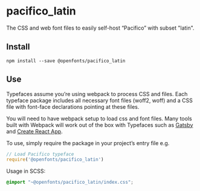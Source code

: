 
# pacifico_latin

The CSS and web font files to easily self-host “Pacifico” with subset "latin".

## Install

`npm install --save @openfonts/pacifico_latin`

## Use

Typefaces assume you’re using webpack to process CSS and files. Each typeface
package includes all necessary font files (woff2, woff) and a CSS file with
font-face declarations pointing at these files.

You will need to have webpack setup to load css and font files. Many tools built
with Webpack will work out of the box with Typefaces such as [Gatsby](https://github.com/gatsbyjs/gatsby)
and [Create React App](https://github.com/facebookincubator/create-react-app).

To use, simply require the package in your project’s entry file e.g.

```javascript
// Load Pacifico typeface
require('@openfonts/pacifico_latin')
```

Usage in SCSS:
```scss
@import "~@openfonts/pacifico_latin/index.css";
```
